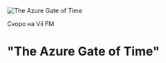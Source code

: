 ![The Azure Gate of Time](https://viifm.art/data/image/353425643654364456___.jpg)

Скоро на Vii FM 

# "The Azure Gate of Time"

<!---
[![The Azure Gate of Time](https://viifm.art/data/image/f994ed8bd117be0a149363d45ca190d2.jpg)](https://t.me/viifm_lux/475)

Вышел сборник на Vii FM 

# ["The Azure Gate of Time"](https://t.me/viifm_lux/475)

---

- ### Thomas J. Curran
  Enchanted Forest _(Test feat. You)_

- ### Tartalo Music
  Journey Through the Highlands

- ### Riikka
  Sinuun Jäin

- ### James Newton Howard
  Fairy Dance

- ### Fox Amoore
  The Voice of Sinnah

- ### Celestial Aeon Project
  Misty Mountains

- ### Caroline Lavelle
  Moorlough Shore

- ### Ari Pulkkinen
  The Redwood Forest

- ### Bonnie Grace
  A Celtic Blessing

- ### Christoffer Moe Ditlevsen
  Far Over the Highlands
-->

